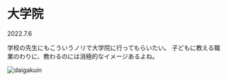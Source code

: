 # 大学院

2022.7.6<br />

学校の先生にもこういうノリで大学院に行ってもらいたい。
子どもに教える職業のわりに、教わるのには消極的なイメージあるよね。

![daigakuin](daigakuin.png)